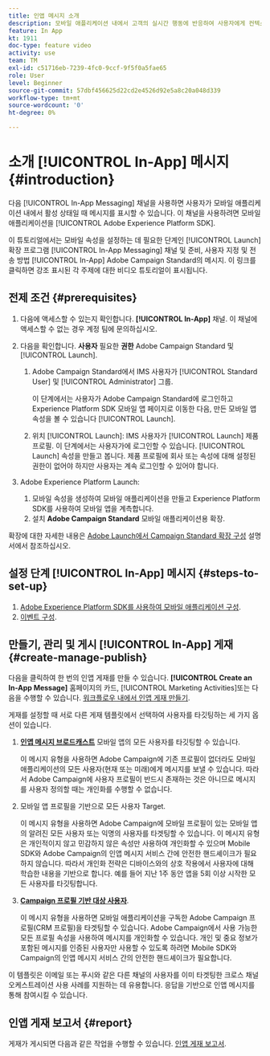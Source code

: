 ```yaml
---
title: 인앱 메시지 소개
description: 모바일 애플리케이션 내에서 고객의 실시간 행동에 반응하여 사용자에게 컨텍스트에 맞는 인앱 메시지를 표시하는 방법에 대해 알아봅니다.
feature: In App
kt: 1911
doc-type: feature video
activity: use
team: TM
exl-id: c51716eb-7239-4fc0-9ccf-9f5f0a5fae65
role: User
level: Beginner
source-git-commit: 57dbf456625d22cd2e4526d92e5a8c20a048d339
workflow-type: tm+mt
source-wordcount: '0'
ht-degree: 0%

---
```


# 소개 [!UICONTROL In-App] 메시지 {#introduction}

다음 [!UICONTROL In-App Messaging] 채널을 사용하면 사용자가 모바일 애플리케이션 내에서 활성 상태일 때 메시지를 표시할 수 있습니다. 이 채널을 사용하려면 모바일 애플리케이션을 [!UICONTROL Adobe Experience Platform SDK].

이 튜토리얼에서는 모바일 속성을 설정하는 데 필요한 단계인 [!UICONTROL Launch] 확장 프로그램 [!UICONTROL In-App Messaging] 채널 및 준비, 사용자 지정 및 전송 방법 [!UICONTROL In-App] Adobe Campaign Standard의 메시지. 이 링크를 클릭하면 강조 표시된 각 주제에 대한 비디오 튜토리얼이 표시됩니다.

## 전제 조건 {#prerequisites}

1. 다음에 액세스할 수 있는지 확인합니다. **[!UICONTROL In-App]** 채널. 이 채널에 액세스할 수 없는 경우 계정 팀에 문의하십시오.
1. 다음을 확인합니다. **사용자** 필요한 **권한** Adobe Campaign Standard 및 [!UICONTROL Launch].

   1. Adobe Campaign Standard에서 IMS 사용자가 [!UICONTROL Standard User] 및 [!UICONTROL Administrator] 그룹.

      이 단계에서는 사용자가 Adobe Campaign Standard에 로그인하고 Experience Platform SDK 모바일 앱 페이지로 이동한 다음, 만든 모바일 앱 속성을 볼 수 있습니다 [!UICONTROL Launch].

   1. 위치 [!UICONTROL Launch]: IMS 사용자가 [!UICONTROL Launch] 제품 프로필. 이 단계에서는 사용자가에 로그인할 수 있습니다. [!UICONTROL Launch] 속성을 만들고 봅니다. 제품 프로필에 회사 또는 속성에 대해 설정된 권한이 없어야 하지만 사용자는 계속 로그인할 수 있어야 합니다.

1. Adobe Experience Platform Launch:

   1. 모바일 속성을 생성하여 모바일 애플리케이션을 만들고 Experience Platform SDK를 사용하여 모바일 앱을 계측합니다.
   1. 설치 **Adobe Campaign Standard** 모바일 애플리케이션용 확장.

확장에 대한 자세한 내용은 [Adobe Launch에서 Campaign Standard 확장 구성](https://aep-sdks.gitbook.io/docs/using-mobile-extensions/adobe-campaign-standard) 설명서에서 참조하십시오.

## 설정 단계 [!UICONTROL In-App] 메시지 {#steps-to-set-up}

1. [Adobe Experience Platform SDK를 사용하여 모바일 애플리케이션 구성](/help/communication-channels/mobile/configure-mobile-apps-using-aep-sdk.md).
1. [이벤트 구성](/help/communication-channels/mobile/in-app/configure-events.md).

## 만들기, 관리 및 게시 [!UICONTROL In-App] 게재 {#create-manage-publish}

다음을 클릭하여 한 번의 인앱 게재를 만들 수 있습니다. **[!UICONTROL Create an In-App Message]** 홈페이지의 카드, [!UICONTROL Marketing Activities]또는 다음을 수행할 수 있습니다. [워크플로우 내에서 인앱 게재 만들기](/help/communication-channels/mobile/in-app/in-app-activity.md).

게재를 설정할 때 서로 다른 게재 템플릿에서 선택하여 사용자를 타깃팅하는 세 가지 옵션이 있습니다.

1. [**인앱 메시지 브로드캐스트**](/help/communication-channels/mobile/in-app/broadcast-in-app-message.md) 모바일 앱의 모든 사용자를 타깃팅할 수 있습니다.

   이 메시지 유형을 사용하면 Adobe Campaign에 기존 프로필이 없더라도 모바일 애플리케이션의 모든 사용자(현재 또는 미래)에게 메시지를 보낼 수 있습니다. 따라서 Adobe Campaign에 사용자 프로필이 반드시 존재하는 것은 아니므로 메시지를 사용자 정의할 때는 개인화를 수행할 수 없습니다.

1. 모바일 앱 프로필을 기반으로 모든 사용자 Target.

   이 메시지 유형을 사용하면 Adobe Campaign에 모바일 프로필이 있는 모바일 앱의 알려진 모든 사용자 또는 익명의 사용자를 타겟팅할 수 있습니다. 이 메시지 유형은 개인적이지 않고 민감하지 않은 속성만 사용하여 개인화할 수 있으며 Mobile SDK와 Adobe Campaign의 인앱 메시지 서비스 간에 안전한 핸드셰이크가 필요하지 않습니다. 따라서 개인화 전략은 디바이스와의 상호 작용에서 사용자에 대해 학습한 내용을 기반으로 합니다. 예를 들어 지난 1주 동안 앱을 5회 이상 시작한 모든 사용자를 타깃팅합니다.

1. [**Campaign 프로필 기반 대상 사용자**](/help/communication-channels/mobile/in-app/target-users-based-on-campaign-profile.md).

   이 메시지 유형을 사용하면 모바일 애플리케이션을 구독한 Adobe Campaign 프로필(CRM 프로필)을 타겟팅할 수 있습니다. Adobe Campaign에서 사용 가능한 모든 프로필 속성을 사용하여 메시지를 개인화할 수 있습니다. 개인 및 중요 정보가 포함된 메시지를 인증된 사용자만 사용할 수 있도록 하려면 Mobile SDK와 Campaign의 인앱 메시지 서비스 간의 안전한 핸드셰이크가 필요합니다.

이 템플릿은 이메일 또는 푸시와 같은 다른 채널의 사용자를 이미 타겟팅한 크로스 채널 오케스트레이션 사용 사례를 지원하는 데 유용합니다. 응답을 기반으로 인앱 메시지를 통해 참여시킬 수 있습니다.

## 인앱 게재 보고서 {#report}

게재가 게시되면 다음과 같은 작업을 수행할 수 있습니다. [인앱 게재 보고서](/help/communication-channels/mobile/in-app/in-app-reporting.md).
